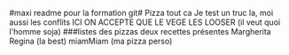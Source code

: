 #maxi readme pour la formation git#
Pizza tout ca
Je test un truc la, moi aussi les conflits 
ICI ON ACCEPTE QUE LE VEGE LES LOOSER (il veut quoi l'homme soja) 
###listes des pizzas
deux recettes présentes 
Margherita 
Regina (la best)
miamMiam (ma pizza perso)

